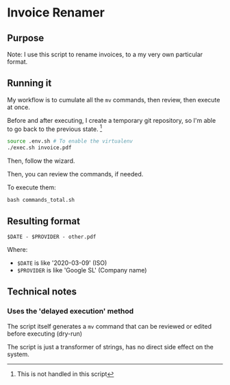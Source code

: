 # Invoice Renamer

## Purpose

Note: I use this script to rename invoices, to a my very own particular format.

## Running it

My workflow is to cumulate all the `mv` commands, then review, then execute at once.

Before and after executing, I create a temporary git repository, so I'm able to go back to the previous state. [^0]


```bash
source .env.sh # To enable the virtualenv
./exec.sh invoice.pdf
```

Then, follow the wizard.

Then, you can review the commands, if needed.

To execute them:

```
bash commands_total.sh
```

[^0]: This is not handled in this script

## Resulting format

```
$DATE - $PROVIDER - other.pdf
```

Where:
  * `$DATE` is like '2020-03-09' (ISO)
  * `$PROVIDER` is like 'Google SL' (Company name)

## Technical notes

### Uses the 'delayed execution' method

The script itself generates a `mv` command that can be reviewed or edited before executing (dry-run)

The script is just a transformer of strings, has no direct side effect on the system.


  

